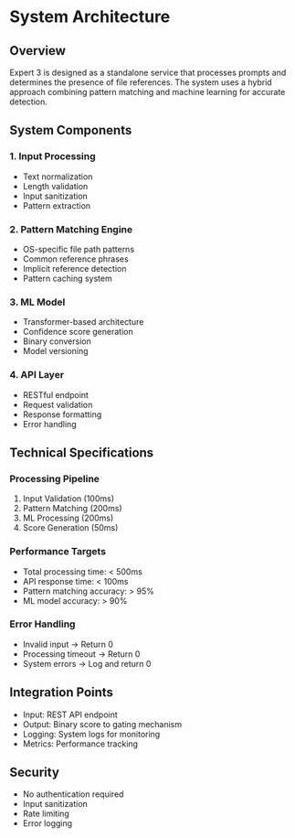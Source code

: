 # System Architecture

## Overview
Expert 3 is designed as a standalone service that processes prompts and determines the presence of file references. The system uses a hybrid approach combining pattern matching and machine learning for accurate detection.

## System Components

### 1. Input Processing
- Text normalization
- Length validation
- Input sanitization
- Pattern extraction

### 2. Pattern Matching Engine
- OS-specific file path patterns
- Common reference phrases
- Implicit reference detection
- Pattern caching system

### 3. ML Model
- Transformer-based architecture
- Confidence score generation
- Binary conversion
- Model versioning

### 4. API Layer
- RESTful endpoint
- Request validation
- Response formatting
- Error handling

## Technical Specifications

### Processing Pipeline
1. Input Validation (100ms)
2. Pattern Matching (200ms)
3. ML Processing (200ms)
4. Score Generation (50ms)

### Performance Targets
- Total processing time: < 500ms
- API response time: < 100ms
- Pattern matching accuracy: > 95%
- ML model accuracy: > 90%

### Error Handling
- Invalid input → Return 0
- Processing timeout → Return 0
- System errors → Log and return 0

## Integration Points
- Input: REST API endpoint
- Output: Binary score to gating mechanism
- Logging: System logs for monitoring
- Metrics: Performance tracking

## Security
- No authentication required
- Input sanitization
- Rate limiting
- Error logging 